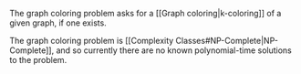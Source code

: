 The graph coloring problem asks for a [[Graph coloring|k-coloring]] of a given graph, if one exists.

The graph coloring problem is [[Complexity Classes#NP-Complete|NP-Complete]], and so currently there are no known polynomial-time solutions to the problem.